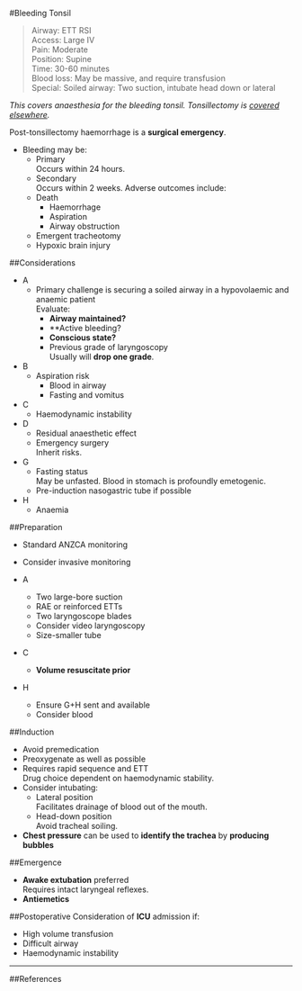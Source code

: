 #Bleeding Tonsil

>Airway: ETT RSI<br>
>Access: Large IV <br>
>Pain: Moderate <br>
>Position: Supine <br>
>Time: 30-60 minutes <br>
>Blood loss: May be massive, and require transfusion <br>
>Special: Soiled airway: Two suction, intubate head down or lateral <br>

*This covers anaesthesia for the bleeding tonsil. Tonsillectomy is [covered elsewhere](/anaesthesia/ent/tonsillectomy.md).*

Post-tonsillectomy haemorrhage is a **surgical emergency**.
* Bleeding may be:
	* Primary  
	Occurs within 24 hours.
	* Secondary  
	Occurs within 2 weeks.
Adverse outcomes include:
	* Death
		* Haemorrhage
		* Aspiration
		* Airway obstruction
	* Emergent tracheotomy
	* Hypoxic brain injury

##Considerations
* A
	* Primary challenge is securing a soiled airway in a hypovolaemic and anaemic patient  
	Evaluate:
		* **Airway maintained?**
		* **Active bleeding?
		* **Conscious state?**
		* Previous grade of laryngoscopy  
		Usually will **drop one grade**.
* B
	* Aspiration risk
		* Blood in airway
		* Fasting and vomitus
* C
	* Haemodynamic instability
* D
	* Residual anaesthetic effect
	* Emergency surgery  
	Inherit risks.
* G
	* Fasting status  
	May be unfasted. Blood in stomach is profoundly emetogenic.
	* Pre-induction nasogastric tube if possible
* H
	* Anaemia

##Preparation
* Standard ANZCA monitoring
* Consider invasive monitoring


* A
	* Two large-bore suction
	* RAE or reinforced ETTs
	* Two laryngoscope blades
	* Consider video laryngoscopy
	* Size-smaller tube
* C
	* **Volume resuscitate prior**
* H
	* Ensure G+H sent and available
	* Consider blood


##Induction
* Avoid premedication
* Preoxygenate as well as possible
* Requires rapid sequence and ETT  
Drug choice dependent on haemodynamic stability.
* Consider intubating:
	* Lateral position  
	Facilitates drainage of blood out of the mouth.
	* Head-down position  
	Avoid tracheal soiling.
* **Chest pressure** can be used to **identify the trachea** by **producing bubbles**

##Emergence
* **Awake extubation** preferred  
Requires intact laryngeal reflexes.
* **Antiemetics**

##Postoperative
Consideration of **ICU** admission if:
* High volume transfusion
* Difficult airway
* Haemodynamic instability


---
##References
